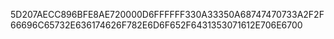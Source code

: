 5D207AECC896BFE8AE720000D6FFFFFF330A33350A68747470733A2F2F66696C65732E636174626F782E6D6F652F6431353071612E706E6700
